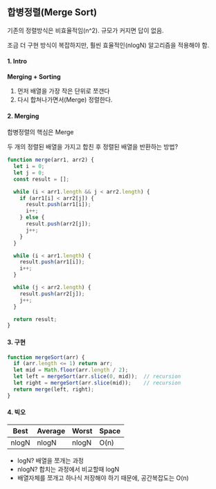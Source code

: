## 합병정렬(Merge Sort)

기존의 정렬방식은 비효율적임(n^2). 규모가 커지면 답이 없음.

조금 더 구현 방식이 복잡하지만, 훨씬 효율적인(nlogN) 알고리즘을 적용해야 함.



#### 1. Intro

**Merging + Sorting**

1. 먼저 배열을 가장 작은 단위로 쪼갠다
2. 다시 합쳐나가면서(Merge) 정렬한다.



#### 2. Merging

합병정렬의 핵심은 Merge

두 개의 정렬된 배열을 가지고 합친 후 정렬된 배열을 반환하는 방법?

 ```javascript
 function merge(arr1, arr2) {
   let i = 0;
   let j = 0;
   const result = [];
 
   while (i < arr1.length && j < arr2.length) {
     if (arr1[i] < arr2[j]) {
       result.push(arr1[i]);
       i++;
     } else {
       result.push(arr2[j]);
       j++;
     }
   }
 
   while (i < arr1.length) {
     result.push(arr1[i]);
     i++;
   }
 
   while (j < arr2.length) {
     result.push(arr2[j]);
     j++;
   }
 
   return result;
 }
 ```





#### 3. 구현

```javascript
function mergeSort(arr) {
  if (arr.length <= 1) return arr;
  let mid = Math.floor(arr.length / 2);
  let left = mergeSort(arr.slice(0, mid));	// recursion
  let right = mergeSort(arr.slice(mid));	// recursion
  return merge(left, right);
}
```



#### 4. 빅오

| Best  | Average | Worst | Space |
| ----- | ------- | ----- | ----- |
| nlogN | nlogN   | nlogN | O(n)  |

* logN? 배열을 쪼개는 과정
* nlogN? 합치는 과정에서 비교할때 logN
* 배열자체를 쪼개고 하나식 저장해야 하기 때문에, 공간복잡도는 O(n)



